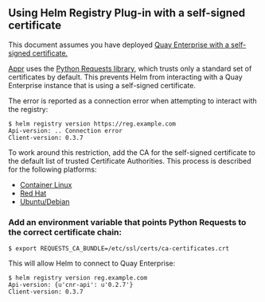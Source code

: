 ## Using Helm Registry Plug-in with a self-signed certificate

This document assumes you have deployed [Quay Enterprise with a self-signed certificate.][self-signed]

[Appr][appr] uses the [Python Requests library][python-requests], which trusts only a standard set of certificates by default. This prevents Helm from interacting with a Quay Enterprise instance that is using a self-signed certificate.

The error is reported as a connection error when attempting to interact with the registry:

```
$ helm registry version https://reg.example.com
Api-version: .. Connection error
Client-version: 0.3.7
```

To work around this restriction, add the CA for the self-signed certificate to the default list of trusted Certificate Authorities. This process is described for the following platforms:

- [Container Linux][container-linux]
- [Red Hat][red-hat]
- [Ubuntu/Debian][ubuntu]

### Add an environment variable that points Python Requests to the correct certificate chain:

```
$ export REQUESTS_CA_BUNDLE=/etc/ssl/certs/ca-certificates.crt
```

This will allow Helm to connect to Quay Enterprise:

````
$ helm registry version reg.example.com   
Api-version: {u'cnr-api': u'0.2.7'}
Client-version: 0.3.7
````


[appr]: https://github.com/app-registry/appr
[self-signed]: quay-ssl.md
[python-requests]: http://docs.python-requests.org/en/master/
[container-linux]: https://coreos.com/os/docs/latest/adding-certificate-authorities.html
[red-hat]: https://access.redhat.com/solutions/1519813
[ubuntu]: https://askubuntu.com/questions/73287/how-do-i-install-a-root-certificate

